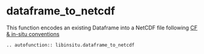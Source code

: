 # dataframe_to_netcdf

This function encodes an existing Dataframe into a NetCDF file following [CF & in-situ conventions](../conventions)

```{eval-rst} 
.. autofunction:: libinsitu.dataframe_to_netcdf
```